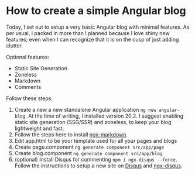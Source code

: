# How to create a simple Angular blog

Today, I set out to setup a very basic Angular blog with minimal features. As per usual, I packed in more than I planned because I love shiny new features; even when I can recognize that it is on the cusp of just adding clutter.

Optional features:
- Static Site Generation
- Zoneless
- Markdown
- Comments

Follow these steps:

1. Create a new a new standalone Angular application `ng new angular-blog`. At the time of writing, I installed version 20.2. I suggest enabling static site generation (SSG/SSR) and zoneless, to keep your blog lightweight and fast.
2. Follow the steps here to install [ngx-markdown](https://www.npmjs.com/package/ngx-markdown).
3. Edit app.html to be your template used for all your pages and blogs
4. Create page.component `ng generate component src/app/page`
5. Create blog.component `ng generate component src/app/blog`
6. (optional) Install Disqus for commenting `npm i ngx-disqus --force`. Follow the instructions to setup a new site on [Disqus](www.disqus.com) and [ngx-disqus](https://github.com/MurhafSousli/ngx-disqus). 
